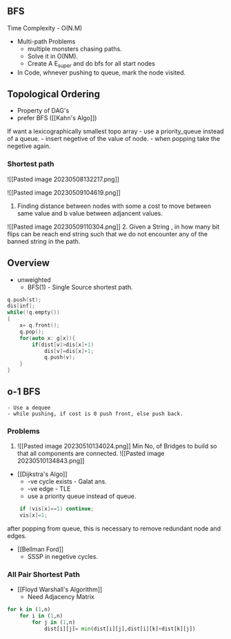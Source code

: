 ## BFS
Time Complexity - O(N.M)
- Multi-path Problems
	- multiple monsters chasing paths.
	- Solve it in O(NM).
	- Create A E<sub>super</sub> and do bfs for all start nodes
- In Code, whnever pushing to queue, mark the node visited.

## Topological Ordering
- Property of DAG's
- prefer BFS ([[Kahn's Algo]])

If want a lexicographically smallest topo array
	- use a priority_queue instead of a queue.
	- insert negetive of the value of node.
	- when popping take the negetive again.

### Shortest path

![[Pasted image 20230508132217.png]]


![[Pasted image 20230509104619.png]]
1. Finding distance between nodes with some a cost to move between same value and b value between adjancent values.


![[Pasted image 20230509110304.png]]
2. Given a String , in how many bit flips can be reach end string such that we do not encounter any of the banned string in the path.



## Overview
- unweighted
	- BFS(1) - Single Source shortest path.
```c++
q.push(st);
dis[inf];
while(!q.empty())
{
	x= q.front();
	q.pop();
	for(auto x: g[x]){
		if(dist[v]>dis[x]+1)
			dis[v]=dis[x]+1;
			q.push(v);
	}
}
```


## o-1 BFS 
	- Use a dequee
	- while pushing, if cost is 0 push front, else push back.
 
### Problems
1. ![[Pasted image 20230510134024.png]]
Min No, of Bridges to build so that all components are connected.
![[Pasted image 20230510134843.png]]

- [[Dijkstra's Algo]]
	- -ve cycle exists - Galat ans.
	- -ve edge - TLE
	- use a priority queue instead of queue.
```cpp
	if (vis[x]==1) continue;
	vis[x]=1;	 
```
after popping from queue, this is necessary to remove redundant node and edges.


- [[Bellman Ford]]
	- SSSP in negetive cycles.


### All Pair Shortest Path

- [[Floyd Warshall's Algorithm]]
	- Need Adjacency Matrix
```python
for k in (1,n)
	for i in (1,n)
		for j in (1,n)
			dist[i][j]= min(dist[i][j],dist[i][k]+dist[k][j])
```



